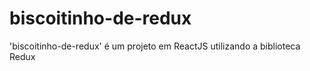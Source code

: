 # biscoitinho-de-redux
'biscoitinho-de-redux' é um projeto em ReactJS utilizando a biblioteca Redux
